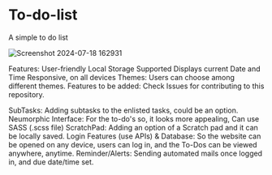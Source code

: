 # To-do-list

A simple to do list

![Screenshot 2024-07-18 162931](https://github.com/user-attachments/assets/f95cf456-2515-4518-af35-13834c5b4ac6)

Features:
User-friendly
Local Storage Supported
Displays current Date and Time
Responsive, on all devices
Themes: Users can choose among different themes.
Features to be added:
Check Issues for contributing to this repository.

SubTasks: Adding subtasks to the enlisted tasks, could be an option.
Neumorphic Interface: For the to-do's so, it looks more appealing, Can use SASS (.scss file)
ScratchPad: Adding an option of a Scratch pad and it can be locally saved.
Login Features (use APIs) & Database: So the website can be opened on any device, users can log in, and the To-Dos can be viewed anywhere, anytime.
Reminder/Alerts: Sending automated mails once logged in, and due date/time set.








```
```
        
